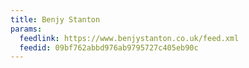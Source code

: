 ```yaml
---
title: Benjy Stanton
params:
  feedlink: https://www.benjystanton.co.uk/feed.xml
  feedid: 09bf762abbd976ab9795727c405eb90c
---
```

